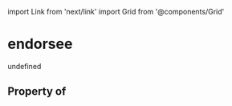 import Link from 'next/link'
import Grid from '@components/Grid'

# endorsee

undefined

## Property of



